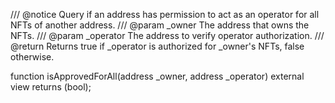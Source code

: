 /// @notice Query if an address has permission to act as an operator for all NFTs of another address.
/// @param _owner The address that owns the NFTs.
/// @param _operator The address to verify operator authorization.
/// @return Returns true if _operator is authorized for _owner's NFTs, false otherwise.

function isApprovedForAll(address _owner, address _operator) external view returns (bool);